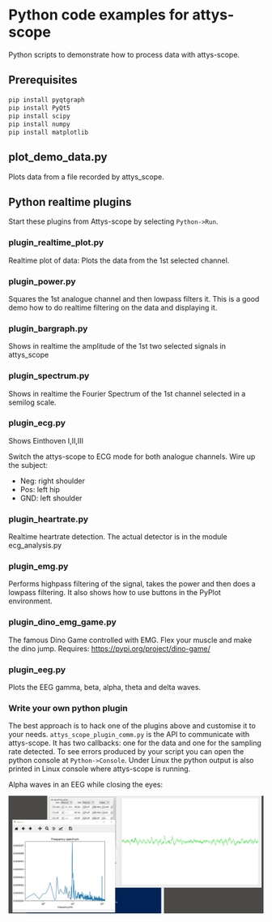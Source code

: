 # Python code examples for attys-scope
Python scripts to demonstrate how to process data with
attys-scope.

## Prerequisites

```
pip install pyqtgraph
pip install PyQt5
pip install scipy
pip install numpy
pip install matplotlib
```

## plot_demo_data.py
Plots data from a file recorded by attys_scope.

## Python realtime plugins

Start these plugins from Attys-scope by selecting `Python->Run`.

### plugin_realtime_plot.py
Realtime plot of data: Plots the data from the 1st selected
channel.

### plugin_power.py
Squares the 1st analogue channel and then lowpass filters it.
This is a good demo how to do realtime filtering on the data and displaying it.

### plugin_bargraph.py
Shows in realtime the amplitude of the 1st two selected
signals in attys_scope

### plugin_spectrum.py
Shows in realtime the Fourier Spectrum of the 1st channel selected
in a semilog scale.

### plugin_ecg.py
Shows Einthoven I,II,III

Switch the attys-scope to ECG mode for both analogue channels.
Wire up the subject:
 - Neg: right shoulder
 - Pos: left hip
 - GND: left shoulder

### plugin_heartrate.py
Realtime heartrate detection. The actual detector is in the
module ecg_analysis.py

### plugin_emg.py
Performs highpass filtering of the signal, takes the power and then does
a lowpass filtering. It also shows how to use buttons in the PyPlot environment.

### plugin_dino_emg_game.py
The famous Dino Game controlled with EMG. Flex your muscle and make
the dino jump.
Requires: https://pypi.org/project/dino-game/

### plugin_eeg.py
Plots the EEG gamma, beta, alpha, theta and delta waves.

### Write your own python plugin
The best approach is to hack one of the plugins above and customise it to your needs.
`attys_scope_plugin_comm.py` is the API to communicate with attys-scope. It has
two callbacks: one for the data and one for the sampling rate detected.
To see errors produced by your script you can open the python console at `Python->Console`.
Under Linux the python output is also printed in Linux console where attys-scope is running.

Alpha waves in an EEG while closing the eyes:

![alt tag](realtime_spectrum_eeg_alpha_waves.png)
